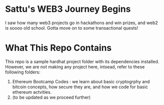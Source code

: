 # Sattu's WEB3 Journey Begins

I saw how many web3 projects go in hackathons and win prizes, and web2 is soooo old school. Gotta move on to some transactional quests!


# What This Repo Contains
This repo is a sample hardhat project folder with its dependencies installed. However, we are not making any project here, intsead, refer to these following folders:
1. Ethereum Bootcamp Codes : we learn about basic cryptogrphy and bitcoin concepts, how secure they are, and how we code for basic ethereum actvities. 
2. (to be updated as we proceed further)
